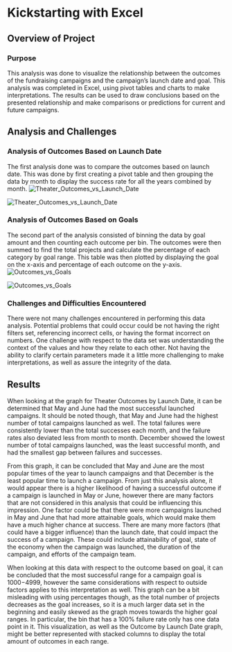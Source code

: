 # Kickstarting with Excel

## Overview of Project

### Purpose
This analysis was done to visualize the relationship between the outcomes of the fundraising campaigns and the campaign’s launch date and goal. This analysis was completed in Excel, using pivot tables and charts to make interpretations. The results can be used to draw conclusions based on the presented relationship and make comparisons or predictions for current and future campaigns.   

## Analysis and Challenges

### Analysis of Outcomes Based on Launch Date
The first analysis done was to compare the outcomes based on launch date. This was done by first creating a pivot table and then grouping the data by month to display the success rate for all the years combined by month. 
![Theater_Outcomes_vs_Launch_Date](https://user-images.githubusercontent.com/104689576/167052522-f7d57450-1116-4388-bf0e-b0bf9e9ffeac.png)

![Theater_Outcomes_vs_Launch_Date](https://github.com/erwilhite/kickstarter-analysis/tree/main/Resources/Theater_Outcomes_vs_Launch_Date.png)

### Analysis of Outcomes Based on Goals
The second part of the analysis consisted of binning the data by goal amount and then counting each outcome per bin. The outcomes were then summed to find the total projects and calculate the percentage of each category by goal range. This table was then plotted by displaying the goal on the x-axis and percentage of each outcome on the y-axis.
![Outcomes_vs_Goals](https://user-images.githubusercontent.com/104689576/167052624-84955d46-e484-4a26-8cc6-7b7748ab8bf0.png)

![Outcomes_vs_Goals](https://github.com/erwilhite/kickstarter-analysis/tree/main/Resources/Outcomes_vs_Goals.png)

### Challenges and Difficulties Encountered
There were not many challenges encountered in performing this data analysis. Potential problems that could occur could be not having the right filters set, referencing incorrect cells, or having the format incorrect on numbers. One challenge with respect to the data set was understanding the context of the values and how they relate to each other. Not having the ability to clarify certain parameters made it a little more challenging to make interpretations, as well as assure the integrity of the data. 

## Results

When looking at the graph for Theater Outcomes by Launch Date, it can be determined that May and June had the most successful launched campaigns. It should be noted though, that May and June had the highest number of total campaigns launched as well. The total failures were consistently lower than the total successes each month, and the failure rates also deviated less from month to month. December showed the lowest number of total campaigns launched, was the least successful month, and had the smallest gap between failures and successes.

From this graph, it can be concluded that May and June are the most popular times of the year to launch campaigns and that December is the least popular time to launch a campaign. From just this analysis alone, it would appear there is a higher likelihood of having a successful outcome if a campaign is launched in May or June, however there are many factors that are not considered in this analysis that could be influencing this impression. One factor could be that there were more campaigns launched in May and June that had more attainable goals, which would make them have a much higher chance at success. There are many more factors (that could have a bigger influence) than the launch date, that could impact the success of a campaign. These could include attainability of goal, state of the economy when the campaign was launched, the duration of the campaign, and efforts of the campaign team.  

When looking at this data with respect to the outcome based on goal, it can be concluded that the most successful range for a campaign goal is $1000-$4999, however the same considerations with respect to outside factors applies to this interpretation as well. This graph can be a bit misleading with using percentages though, as the total number of projects decreases as the goal increases, so it is a much larger data set in the beginning and easily skewed as the graph moves towards the higher goal ranges. In particular, the bin that has a 100% failure rate only has one data point in it. This visualization, as well as the Outcome by Launch Date graph, might be better represented with stacked columns to display the total amount of outcomes in each range. 
